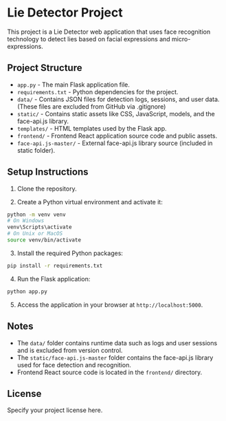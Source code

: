# Lie Detector Project

This project is a Lie Detector web application that uses face recognition technology to detect lies based on facial expressions and micro-expressions.

## Project Structure

- `app.py` - The main Flask application file.
- `requirements.txt` - Python dependencies for the project.
- `data/` - Contains JSON files for detection logs, sessions, and user data. (These files are excluded from GitHub via .gitignore)
- `static/` - Contains static assets like CSS, JavaScript, models, and the face-api.js library.
- `templates/` - HTML templates used by the Flask app.
- `frontend/` - Frontend React application source code and public assets.
- `face-api.js-master/` - External face-api.js library source (included in static folder).

## Setup Instructions

1. Clone the repository.

2. Create a Python virtual environment and activate it:

```bash
python -m venv venv
# On Windows
venv\Scripts\activate
# On Unix or MacOS
source venv/bin/activate
```

3. Install the required Python packages:

```bash
pip install -r requirements.txt
```

4. Run the Flask application:

```bash
python app.py
```

5. Access the application in your browser at `http://localhost:5000`.

## Notes

- The `data/` folder contains runtime data such as logs and user sessions and is excluded from version control.
- The `static/face-api.js-master` folder contains the face-api.js library used for face detection and recognition.
- Frontend React source code is located in the `frontend/` directory.

## License

Specify your project license here.
